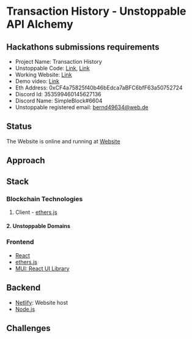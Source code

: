 # Transaction History - Unstoppable API Alchemy

## Hackathons submissions requirements

- Project Name: Transaction History
- Unstoppable Code: [Link](), [Link]()
- Working Website: [Link](https://leafy-yeot-2ea468.netlify.app/)
- Demo video: [Link](https://youtu.be/870obMvMmdE)
- Eth Address: 0xCF4a75825f40b46bEdca7aBFC6bfF63a50752724
- Discord Id: 353599460145627136
- Discord Name: SimpleBlock#6604
- Unstoppable registered email: bernd49634@web.de

## Status

The Website is online and running at [Website](https://leafy-yeot-2ea468.netlify.app/)

## Approach

## Stack

### Blockchain Technologies

1. Client - [ethers.js](https://docs.ethers.io/v5/)

#### 2. Unstoppable Domains

### Frontend

- [React](https://reactjs.org/)
- [ethers.js](https://docs.ethers.io/v5/)
- [MUI: React UI Library](https://mui.com/)

## Backend

- [Netlify](https://www.netlify.com/): Website host
- [Node.js](https://nodejs.org/en/)

## Challenges
